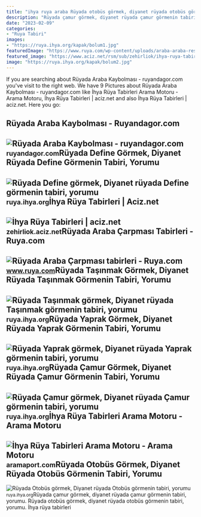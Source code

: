 ```yaml
---
title: "ihya ruya araba Rüyada otobüs görmek, diyanet rüyada otobüs görmenin tabiri, yorumu"
description: "Rüyada çamur görmek, diyanet rüyada çamur görmenin tabiri, yorumu"
date: "2023-02-09"
categories:
- "Ruya Tabiri"
images:
- "https://ruya.ihya.org/kapak/bolum1.jpg"
featuredImage: "https://www.ruya.com/wp-content/uploads/araba-araba-resimleri-araba-duvar-kağıtları-1.jpg"
featured_image: "https://www.aciz.net/rsm/sub/zehirliok/ihya-ruya-tabirleri.jpg"
image: "https://ruya.ihya.org/kapak/bolum2.jpg"
---
```


If you are searching about Rüyada Araba Kaybolması - ruyandagor.com you've visit to the right web. We have 9 Pictures about Rüyada Araba Kaybolması - ruyandagor.com like İhya Rüya Tabirleri Arama Motoru - Arama Motoru, İhya Rüya Tabirleri | aciz.net and also İhya Rüya Tabirleri | aciz.net. Here you go:

Rüyada Araba Kaybolması - Ruyandagor.com
----------------------------------------

 ![Rüyada Araba Kaybolması - ruyandagor.com](https://images.ruyandagor.com/2017/04/araba-kaybolmasi-1249.jpg) <small>ruyandagor.com</small>Rüyada Define Görmek, Diyanet Rüyada Define Görmenin Tabiri, Yorumu
-------------------------------------------------------------------

 ![Rüyada Define görmek, Diyanet rüyada Define görmenin tabiri, yorumu](https://ruya.ihya.org/kapak/bolum7.jpg) <small>ruya.ihya.org</small>İhya Rüya Tabirleri | Aciz.net
------------------------------

 ![İhya Rüya Tabirleri | aciz.net](https://www.aciz.net/rsm/sub/zehirliok/ihya-ruya-tabirleri.jpg) <small>zehirliok.aciz.net</small>Rüyada Araba Çarpması Tabirleri - Ruya.com
------------------------------------------

 ![Rüyada Araba Çarpması tabirleri - Ruya.com](https://www.ruya.com/wp-content/uploads/araba-araba-resimleri-araba-duvar-kağıtları-1.jpg) <small>www.ruya.com</small>Rüyada Taşınmak Görmek, Diyanet Rüyada Taşınmak Görmenin Tabiri, Yorumu
-----------------------------------------------------------------------

 ![Rüyada Taşınmak görmek, Diyanet rüyada Taşınmak görmenin tabiri, yorumu](https://ruya.ihya.org/kapak/bolum5.jpg) <small>ruya.ihya.org</small>Rüyada Yaprak Görmek, Diyanet Rüyada Yaprak Görmenin Tabiri, Yorumu
-------------------------------------------------------------------

 ![Rüyada Yaprak görmek, Diyanet rüyada Yaprak görmenin tabiri, yorumu](https://ruya.ihya.org/kapak/bolum4.jpg) <small>ruya.ihya.org</small>Rüyada Çamur Görmek, Diyanet Rüyada Çamur Görmenin Tabiri, Yorumu
-----------------------------------------------------------------

 ![Rüyada Çamur görmek, Diyanet rüyada Çamur görmenin tabiri, yorumu](https://ruya.ihya.org/kapak/bolum1.jpg) <small>ruya.ihya.org</small>İhya Rüya Tabirleri Arama Motoru - Arama Motoru
-----------------------------------------------

 ![İhya Rüya Tabirleri Arama Motoru - Arama Motoru](https://aramaport.com/wp-content/uploads/2023/01/Ihya-Ruya-Tabirleri-Yilan-Gormek-1.jpg) <small>aramaport.com</small>Rüyada Otobüs Görmek, Diyanet Rüyada Otobüs Görmenin Tabiri, Yorumu
-------------------------------------------------------------------

 ![Rüyada Otobüs görmek, Diyanet rüyada Otobüs görmenin tabiri, yorumu](https://ruya.ihya.org/kapak/bolum2.jpg) <small>ruya.ihya.org</small>Rüyada çamur görmek, diyanet rüyada çamur görmenin tabiri, yorumu. Rüyada otobüs görmek, diyanet rüyada otobüs görmenin tabiri, yorumu. İhya rüya tabirleri
